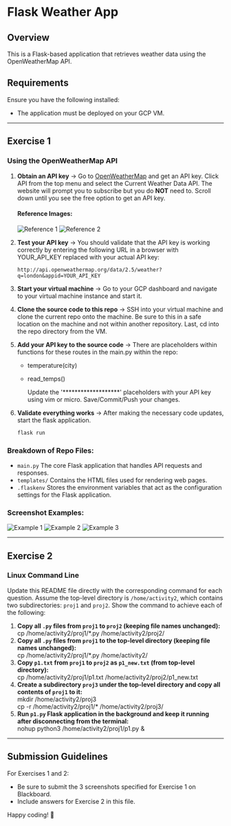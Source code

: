 # Flask Weather App

## Overview
This is a Flask-based application that retrieves weather data using the OpenWeatherMap API.

## Requirements
Ensure you have the following installed:
- The application must be deployed on your GCP VM.

---

## Exercise 1
### Using the OpenWeatherMap API

1. **Obtain an API key** 
    -> Go to [OpenWeatherMap](https://openweathermap.org/price) and get an API key. Click API from the top menu and select the Current Weather Data API. The website will prompt you to subscribe but you do **NOT** need to. Scroll down until you see the free option to get an API key.
    #### Reference Images:
    ![Reference 1](sample_screenshots/CurrentWeatherData.png)
    ![Reference 2](sample_screenshots/FREEAPIKEY.png)
2. **Test your API key**
    -> You should validate that the API key is working correctly by entering the following URL in a browser with YOUR_API_KEY replaced with your actual API key:

   ```
   http://api.openweathermap.org/data/2.5/weather?q=london&appid=YOUR_API_KEY
   ```
3. **Start your virtual machine**
    -> Go to your GCP dashboard and navigate to your virtual machine instance and start it.
4. **Clone the source code to this repo**
    -> SSH into your virtual machine and clone the current repo onto the machine. Be sure to this in a safe location on the machine and not within another repository. Last, cd into the repo directory from the VM.
5. **Add your API key to the source code**
    -> There are placeholders within functions for these routes in the main.py within the repo:
    - temperature(city)
    - read_temps()

        Update the '*******************' placeholders with your API key using vim or micro. Save/Commit/Push your changes.
6. **Validate everything works**
    -> After making the necessary code updates, start the flask application.
    ```bash
    flask run
    ```
### Breakdown of Repo Files: 
- `main.py` The core Flask application that handles API requests and responses.
- `templates/` Contains the HTML files used for rendering web pages.
- `.flaskenv` Stores the environment variables that act as the configuration settings for the Flask application.

### Screenshot Examples:
![Example 1](sample_screenshots/image.png)
![Example 2](sample_screenshots/image-1.png)
![Example 3](sample_screenshots/image-2.png)

---

## Exercise 2
### Linux Command Line
Update this README file directly with the corresponding command for each question. Assume the top-level directory is `/home/activity2`, which contains two subdirectories: `proj1` and `proj2`. Show the command to achieve each of the following:

1. **Copy all `.py` files from `proj1` to `proj2` (keeping file names unchanged):**<br>cp /home/activity2/proj1/*.py /home/activity2/proj2/
2. **Copy all `.py` files from `proj1` to the top-level directory (keeping file names unchanged):**<br>cp /home/activity2/proj1/*.py /home/activity2/
3. **Copy `p1.txt` from `proj1` to `proj2` as `p1_new.txt` (from top-level directory):**<br>cp /home/activity2/proj1/p1.txt /home/activity2/proj2/p1_new.txt
4. **Create a subdirectory `proj3` under the top-level directory and copy all contents of `proj1` to it:**<br>mkdir /home/activity2/proj3<br>cp -r /home/activity2/proj1/* /home/activity2/proj3/
5. **Run `p1.py` Flask application in the background and keep it running after disconnecting from the terminal:**<br>nohup python3 /home/activity2/proj1/p1.py &

---

## Submission Guidelines

For Exercises 1 and 2:
- Be sure to submit the 3 screenshots specified for Exercise 1 on Blackboard.
- Include answers for Exercise 2 in this file.

Happy coding! 🚀
